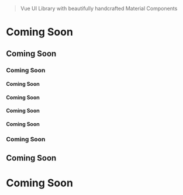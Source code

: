 
> Vue UI Library with beautifully handcrafted Material Components

# Coming Soon
## Coming Soon
### Coming Soon
#### Coming Soon
#### Coming Soon
#### Coming Soon
#### Coming Soon
### Coming Soon
## Coming Soon
# Coming Soon

